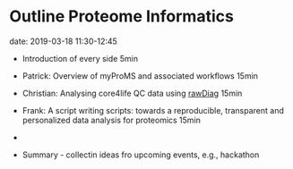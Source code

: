 # Outline Proteome Informatics  

date: 2019-03-18 11:30-12:45

* Introduction of every side 5min

* Patrick: Overview of myProMS and associated workflows 15min

* Christian: Analysing core4life QC data using [rawDiag](https://fgcz.github.io/rawDiag/) 15min

* Frank: A script writing scripts: towards a reproducible, transparent and personalized data analysis for proteomics 15min

*

* Summary - collectin ideas fro upcoming events, e.g., hackathon


